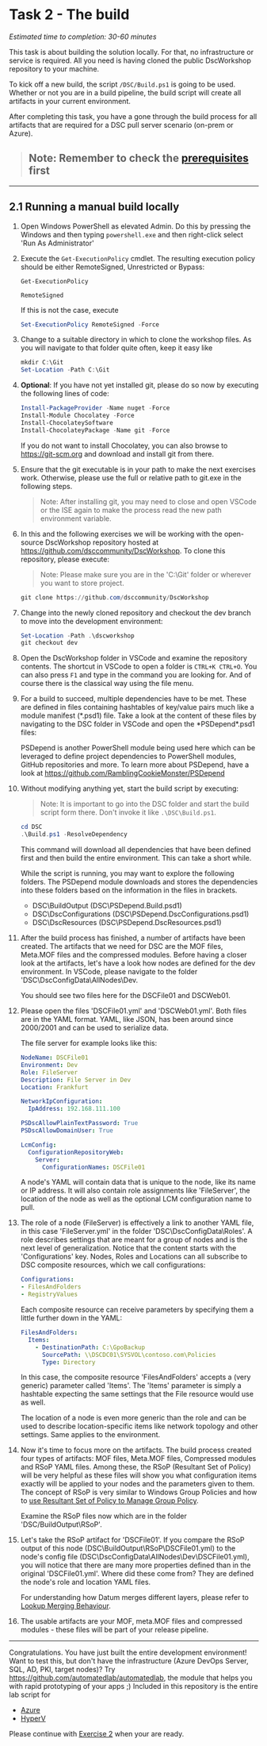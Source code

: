 # Task 2 - The build

*Estimated time to completion: 30-60 minutes*

This task is about building the solution locally. For that, no infrastructure or service is required. All you need is having cloned the public DscWorkshop repository to your machine.

To kick off a new build, the script ```/DSC/Build.ps1``` is going to be used. Whether or not you are in a build pipeline, the build script will create all artifacts in your current environment.

After completing this task, you have a gone through the build process for all artifacts that are required for a DSC pull server scenario (on-prem or Azure).

> ## Note: Remember to check the [prerequisites](../CheckPrereq.ps1) first

---

## 2.1 Running a manual build locally

1. Open Windows PowerShell as elevated Admin. Do this by pressing the Windows and then typing ```powershell.exe``` and then right-click select 'Run As Administrator'
2. Execute the ```Get-ExecutionPolicy``` cmdlet. The resulting execution policy should be either RemoteSigned, Unrestricted or Bypass:

    ```code
    Get-ExecutionPolicy

    RemoteSigned
    ```

    If this is not the case, execute

    ```powershell
    Set-ExecutionPolicy RemoteSigned -Force
    ```

3. Change to a suitable directory in which to clone the workshop files. As you will navigate to that folder quite often, keep it easy like

    ```powershell
    mkdir C:\Git
    Set-Location -Path C:\Git
    ```

4. **Optional**: If you have not yet installed git, please do so now by executing the following lines of code:

    ```powershell
    Install-PackageProvider -Name nuget -Force
    Install-Module Chocolatey -Force
    Install-ChocolateySoftware
    Install-ChocolateyPackage -Name git -Force
    ```  

    If you do not want to install Chocolatey, you can also browse to <https://git-scm.org> and download and install git from there.

5. Ensure that the git executable is in your path to make the next exercises work. Otherwise, please use the full or relative path to git.exe in the following steps.

    > Note: After installing git, you may need to close and open VSCode or the ISE again to make the process read the new path environment variable.

6. In this and the following exercises we will be working with the open-source DscWorkshop repository hosted at <https://github.com/dsccommunity/DscWorkshop>. To clone this repository, please execute:

    > Note: Please make sure you are in the 'C:\Git' folder or wherever you want to store project.
    
    ```powershell
    git clone https://github.com/dsccommunity/DscWorkshop
    ```

7. Change into the newly cloned repository and checkout the dev branch to move into the development environment:

    ```powershell
    Set-Location -Path .\dscworkshop
    git checkout dev
    ```

8. Open the DscWorkshop folder in VSCode and examine the repository contents. The shortcut in VSCode to open a folder is ```CTRL+K CTRL+O```. You can also press ```F1``` and type in the command you are looking for. And of course there is the classical way using the file menu.

9. For a build to succeed, multiple dependencies have to be met. These are defined in files containing hashtables of key/value pairs much like a module manifest (*.psd1) file. Take a look at the content of these files by navigating to the DSC folder in VSCode and open the \*PSDepend\*.psd1 files:

    PSDepend is another PowerShell module being used here which can be leveraged to define project dependencies to PowerShell modules, GitHub repositories and more.
    To learn more about PSDepend, have a look at <https://github.com/RamblingCookieMonster/PSDepend>

10. Without modifying anything yet, start the build script by executing:

    > Note: It is important to go into the DSC folder and start the build script form there. Don't invoke it like ```.\DSC\Build.ps1```.

    ```powershell
    cd DSC
    .\Build.ps1 -ResolveDependency
    ```

    This command will download all dependencies that have been defined first and then build the entire environment. This can take a short while.

    While the script is running, you may want to explore the following folders. The PSDepend module downloads and stores the dependencies into these folders based on the information in the files in brackets.
    - DSC\BuildOutput (DSC\PSDepend.Build.psd1)
    - DSC\DscConfigurations (DSC\PSDepend.DscConfigurations.psd1)
    - DSC\DscResources (DSC\PSDepend.DscResources.psd1)

11. After the build process has finished, a number of artifacts have been created. The artifacts that we need for DSC are the MOF files, Meta.MOF files and the compressed modules. Before having a closer look at the artifacts, let's have a look how nodes are defined for the dev environment. In VSCode, please navigate to the folder 'DSC\DscConfigData\AllNodes\Dev.

    You should see two files here for the DSCFile01 and DSCWeb01.

12. Please open the files 'DSCFile01.yml' and 'DSCWeb01.yml'. Both files are in the YAML format. YAML, like JSON, has been around since 2000/2001 and can be used to serialize data.

    The file server for example looks like this:

    ```yaml
    NodeName: DSCFile01
    Environment: Dev
    Role: FileServer
    Description: File Server in Dev
    Location: Frankfurt

    NetworkIpConfiguration:
      IpAddress: 192.168.111.100

    PSDscAllowPlainTextPassword: True
    PSDscAllowDomainUser: True

    LcmConfig:
      ConfigurationRepositoryWeb:
        Server:
          ConfigurationNames: DSCFile01
    ```

    A node's YAML will contain data that is unique to the node, like its name or IP address. It will also contain role assignments like 'FileServer', the location of the node as well as the optional LCM configuration name to pull.

13. The role of a node (FileServer) is effectively a link to another YAML file, in this case 'FileServer.yml' in the folder 'DSC\DscConfigData\Roles'. A role describes settings that are meant for a group of nodes and is the next level of generalization. Notice that the content starts with the 'Configurations' key. Nodes, Roles and Locations can all subscribe to DSC composite resources, which we call configurations:

    ```yaml
    Configurations:
    - FilesAndFolders
    - RegistryValues
    ```

    Each composite resource can receive parameters by specifying them a little further down in the YAML:

    ```yaml
    FilesAndFolders:
      Items:
        - DestinationPath: C:\GpoBackup
          SourcePath: \\DSCDC01\SYSVOL\contoso.com\Policies
          Type: Directory
    ```

    In this case, the composite resource 'FilesAndFolders' accepts a (very generic) parameter called 'Items'. The 'Items' parameter is simply a hashtable expecting the same settings that the File resource would use as well.

    The location of a node is even more generic than the role and can be used to describe location-specific items like network topology and other settings. Same applies to the environment.

14. Now it's time to focus more on the artifacts. The build process created four types of artifacts: MOF files, Meta.MOF files, Compressed modules and RSoP YAML files. Among these, the RSoP (Resultant Set of Policy) will be very helpful as these files will show you what configuration items exactly will be applied to your nodes and the parameters given to them. The concept of RSoP is very similar to Windows Group Policies and how to [use Resultant Set of Policy to Manage Group Policy](https://docs.microsoft.com/en-us/previous-versions/windows/it-pro/windows-server-2012-R2-and-2012/dn789183(v=ws.11)).

    Examine the RSoP files now which are in the folder 'DSC/BuildOutput\RSoP'.

15. Let's take the RSoP artifact for 'DSCFile01'. If you compare the RSoP output of this node (DSC\BuildOutput\RSoP\DSCFile01.yml) to the node's config file (DSC\DscConfigData\AllNodes\Dev\DSCFile01.yml), you will notice that there are many more properties defined than in the original 'DSCFile01.yml'. Where did these come from? They are defined the node's role and location YAML files.

    For understanding how Datum merges different layers, please refer to [Lookup Merging Behaviour](https://github.com/gaelcolas/Datum#lookup-merging-behaviour).

16. The usable artifacts are your MOF, meta.MOF files and compressed modules - these files will be part of your release pipeline.

---

Congratulations. You have just built the entire development environment! Want to test this, but don't have the infrastructure (Azure DevOps Server, SQL, AD, PKI, target nodes)? Try <https://github.com/automatedlab/automatedlab>, the module that helps you with rapid prototyping of your apps ;) Included in this repository is the entire lab script for
- [Azure](../../Lab/10%20HyperV%20Full%20Lab%20with%20DSC%20and%20AzureDevOps.ps1)
- [HyperV](../../Lab/10%20HyperV%20Full%20Lab%20with%20DSC%20and%20AzureDevOps.ps1)

Please continue with [Exercise 2](Exercise2.md) when your are ready.
